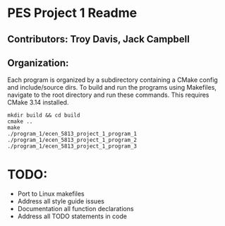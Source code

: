 # PES Project 1 Readme

## Contributors: Troy Davis, Jack Campbell

## Organization:
Each program is organized by a subdirectory containing a CMake config and include/source dirs.
To build and run the programs using Makefiles, navigate to the root directory and run these commands. This requires CMake 3.14 installed.
```
mkdir build && cd build
cmake ..
make
./program_1/ecen_5813_project_1_program_1
./program_1/ecen_5813_project_1_program_2
./program_1/ecen_5813_project_1_program_3
```

# TODO:
- Port to Linux makefiles
- Address all style guide issues
- Documentation all function declarations
- Address all TODO statements in code